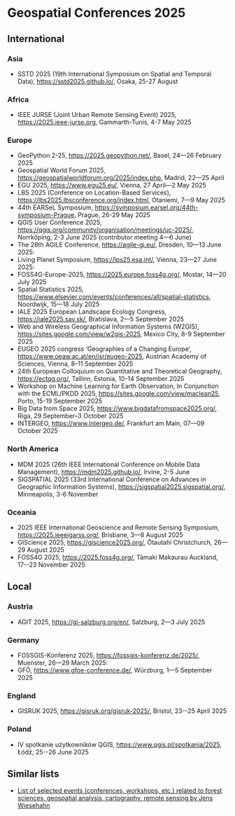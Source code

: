 # Geospatial Conferences 2025

## International

### Asia

  - SSTD 2025 (19th International Symposium on Spatial and Temporal Data), https://sstd2025.github.io/, Osaka, 25-27 August

### Africa

  - IEEE JURSE (Joint Urban Remote Sensing Event) 2025, https://2025.ieee-jurse.org, Gammarth-Tunis, 4-7 May 2025

### Europe

  - GeoPython 2-25, https://2025.geopython.net/, Basel, 24—26 February 2025
  - Geospatial World Forum 2025, https://geospatialworldforum.org/2025/index.php, Madrid, 22—25 April 
  - EGU 2025, https://www.egu25.eu/, Vienna, 27 April—2 May 2025 
  - LBS 2025 (Conference on Location-Based Services), https://lbs2025.lbsconference.org/index.html, Otaniemi, 7—9 May 2025
  - 44th EARSeL Symposium, https://symposium.earsel.org/44th-symposium-Prague, Prague, 26-29 May 2025
  - QGIS User Conference 2025, https://qgis.org/community/organisation/meetings/uc-2025/, Norrköping, 2-3 June 2025 (contributor meeting 4—6 June)
  - The 28th AGILE Conference, https://agile-gi.eu/, Dresden, 10—13 June 2025:
  - Living Planet Symposium, https://lps25.esa.int/, Vienna, 23—27 June 2025:
  - FOSS4G-Europe-2025, https://2025.europe.foss4g.org/, Mostar, 14—20 July 2025
  - Spatial Statistics 2025, https://www.elsevier.com/events/conferences/all/spatial-statistics, Noordwijk, 15—18 July 2025
  - IALE 2025 European Landscape Ecology Congress, https://iale2025.sav.sk/, Bratislava, 2—5 September 2025
  - Web and Wireless Geographical Information Systems (W2GIS), https://sites.google.com/view/w2gis-2025, Mexico City, 8-9 September 2025
  - EUGEO 2025 congress ‘Geographies of a Changing Europe’, https://www.oeaw.ac.at/en/isr/eugeo-2025, Austrian Academy of Sciences, Vienna, 8–11 September 2025
  - 24th European Colloquium on Quantitative and Theoretical Geography, https://ectqg.org/, Tallinn, Estonia, 10-14 September 2025
  - Workshop on Machine Learning for Earth Observation, In Conjunction with the ECML/PKDD 2025, https://sites.google.com/view/maclean25, Porto, 15-19 September 2025
  - Big Data from Space 2025, https://www.bigdatafromspace2025.org/, Riga, 29 September–3 October 2025
  - INTERGEO, https://www.intergeo.de/, Frankfurt am Main, 07—09 October 2025

### North America

  - MDM 2025 (26th IEEE International Conference on Mobile Data Management), https://mdm2025.github.io/, Irvine, 2-5 June
  - SIGSPATIAL 2025 (33rd International Conference on Advances in Geographic Information Systems), https://sigspatial2025.sigspatial.org/, Minneapolis, 3-6 November
 
### Oceania

  - 2025 IEEE International Geoscience and Remote Sensing Symposium, https://2025.ieeeigarss.org/, Brisbane, 3—8 August 2025
  - GIScience 2025, https://giscience2025.org/, Ōtautahi Christchurch, 26—29 August 2025
  - FOSS4G 2025, https://2025.foss4g.org/, Tāmaki Makaurau Auckland, 17--23 November 2025

## Local

### Austria

  - AGIT 2025, https://gi-salzburg.org/en/, Salzburg, 2—3 July 2025

### Germany

  - FOSSGIS-Konferenz 2025, https://fossgis-konferenz.de/2025/, Muenster, 26—29 March 2025:
  - GFÖ, https://www.gfoe-conference.de/, Würzburg, 1—5 September 2025

### England

  - GISRUK 2025, https://gisruk.org/gisruk-2025/, Bristol, 23--25 April 2025

### Poland

  - IV spotkanie użytkowników QGIS, https://www.qgis.pl/spotkania/2025, Łódź, 25--26 June 2025

## Similar lists

- [List of selected events (conferences, workshops, etc.) related to forest sciences, geospatial analysis, cartography, remote sensing by Jens Wiesehahn](https://github.com/wiesehahn/conferences)
